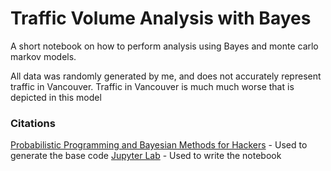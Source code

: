 # Traffic Volume Analysis with Bayes

A short notebook on how to perform analysis using Bayes and monte carlo markov models.

All data was randomly generated by me, and does not accurately represent traffic in Vancouver. Traffic in Vancouver is much much worse that is depicted in this model

### Citations

[Probabilistic Programming and Bayesian Methods for Hackers](https://github.com/CamDavidsonPilon/Probabilistic-Programming-and-Bayesian-Methods-for-Hackers) - Used to generate the base code
[Jupyter Lab](https://github.com/jupyterlab/jupyterlab) - Used to write the notebook
